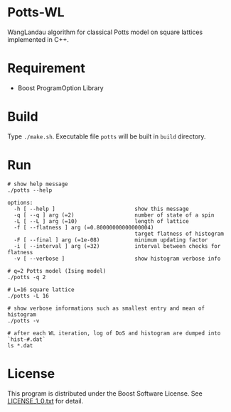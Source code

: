 # Potts-WL
WangLandau algorithm for classical Potts model on square lattices implemented in C++.

# Requirement
- Boost ProgramOption Library

# Build
Type `./make.sh`.
Executable file `potts` will be built in `build` directory.

# Run

    # show help message
    ./potts --help

    options:
      -h [ --help ]                         show this message
      -q [ --q ] arg (=2)                   number of state of a spin
      -L [ --L ] arg (=10)                  length of lattice
      -f [ --flatness ] arg (=0.80000000000000004)
                                            target flatness of histogram
      -F [ --final ] arg (=1e-08)           minimum updating factor
      -i [ --interval ] arg (=32)           interval between checks for flatness
      -v [ --verbose ]                      show histogram verbose info

    # q=2 Potts model (Ising model) 
    ./potts -q 2

    # L=16 square lattice
    ./potts -L 16

    # show verbose informations such as smallest entry and mean of histogram
    ./potts -v

    # after each WL iteration, log of DoS and histogram are dumped into `hist-#.dat`
    ls *.dat
    
# License
This program is distributed under the Boost Software License.
See [LICENSE_1_0.txt](LICENSE_1_0.txt) for detail.
